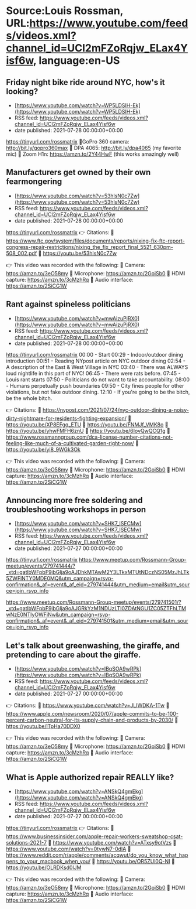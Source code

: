 # Source:Louis Rossman, URL:https://www.youtube.com/feeds/videos.xml?channel_id=UCl2mFZoRqjw_ELax4Yisf6w, language:en-US

## Friday night bike ride around NYC, how's it looking?
 - [https://www.youtube.com/watch?v=WP5LDSIH-Ek](https://www.youtube.com/watch?v=WP5LDSIH-Ek)
 - RSS feed: https://www.youtube.com/feeds/videos.xml?channel_id=UCl2mFZoRqjw_ELax4Yisf6w
 - date published: 2021-07-28 00:00:00+00:00

https://tinyurl.com/rossmatrix
🔵GoPro 360 camera: http://bit.ly/gopro360max
🔵 DPA 4065: http://bit.ly/dpa4065 (my favorite mic)
🔵 Zoom H1n: https://amzn.to/2Y44HwF (this works amazingly well)

## Manufacturers get owned by their own fearmongering
 - [https://www.youtube.com/watch?v=53hlsN0c7Zw](https://www.youtube.com/watch?v=53hlsN0c7Zw)
 - RSS feed: https://www.youtube.com/feeds/videos.xml?channel_id=UCl2mFZoRqjw_ELax4Yisf6w
 - date published: 2021-07-28 00:00:00+00:00

https://tinyurl.com/rossmatrix
👉 Citations:
🔵 https://www.ftc.gov/system/files/documents/reports/nixing-fix-ftc-report-congress-repair-restrictions/nixing_the_fix_report_final_5521_630pm-508_002.pdf
🔵 https://youtu.be/53hlsN0c7Zw

👉 This video was recorded with the following:
🔵 Camera: https://amzn.to/3eO58my
🔵 Microphone: https://amzn.to/2GoiSb0
🔵 HDMI capture: https://amzn.to/3cMzhRq
🔵 Audio interface: https://amzn.to/2SiCG1W

## Rant against spineless politicians
 - [https://www.youtube.com/watch?v=mwAizuPjRX0](https://www.youtube.com/watch?v=mwAizuPjRX0)
 - RSS feed: https://www.youtube.com/feeds/videos.xml?channel_id=UCl2mFZoRqjw_ELax4Yisf6w
 - date published: 2021-07-28 00:00:00+00:00

https://tinyurl.com/rossmatrix
00:00 - Start
00:29 - Indoor/outdoor dining introduction
00:51 - Reading NYpost article on NYC outdoor dining
02:54 - A description of the East & West Village in NYC
03:40 - There was ALWAYS loud nightlife  in this part of NYC!
06:45 - There were rats before. 
07:45 - Louis rant starts
07:50 - Politicians do not want to take accountability.
08:00 - Humans perpetually push boundaries
09:50 - City fines people for other violations, but not fake outdoor dining. 
12:10 - If you're going to be the bitch, be the whole bitch.

👉 Citations:
🔵 https://nypost.com/2021/07/24/nyc-outdoor-dining-a-noisy-dirty-nightmare-for-residents-fighting-expansion/
🔵 https://youtu.be/XP8EFgq_ETU
🔵 https://youtu.be/FNMJf_VMK8o
🔵 https://youtu.be/yhwFMFH6znU
🔵 https://youtu.be/6IovQwQCQ1g
🔵 https://www.rossmanngroup.com/dca-license-number-citations-not-feeling-like-much-of-a-cultivated-garden-right-now/
🔵 https://youtu.be/yi8_9WGk3Ok

👉 This video was recorded with the following:
🔵 Camera: https://amzn.to/3eO58my
🔵 Microphone: https://amzn.to/2GoiSb0
🔵 HDMI capture: https://amzn.to/3cMzhRq
🔵 Audio interface: https://amzn.to/2SiCG1W

## Announcing more free soldering and troubleshooting workshops in person
 - [https://www.youtube.com/watch?v=SHK7_lSECMw](https://www.youtube.com/watch?v=SHK7_lSECMw)
 - RSS feed: https://www.youtube.com/feeds/videos.xml?channel_id=UCl2mFZoRqjw_ELax4Yisf6w
 - date published: 2021-07-27 00:00:00+00:00

https://tinyurl.com/rossmatrix
https://www.meetup.com/Rossmann-Group-meetup/events/279741444/?_xtd=gatlbWFpbF9jbGlja9oAJDhkMTAwM2Y3LTkxMTUtNDczNS05MzJhLTk5ZWFlNTY0MDE0MQ&utm_campaign=rsvp-confirmation&_af=event&_af_eid=279741444&utm_medium=email&utm_source=join_rsvp_info

https://www.meetup.com/Rossmann-Group-meetup/events/279741501/?_xtd=gatlbWFpbF9jbGlja9oAJGRkYzM1NDUzLTI0ZDAtNGU1ZC05ZTFhLTMwNzE0NTIyOWFiNw&utm_campaign=rsvp-confirmation&_af=event&_af_eid=279741501&utm_medium=email&utm_source=join_rsvp_info

## Let's talk about greenwashing, the giraffe, and pretending to care about the giraffe.
 - [https://www.youtube.com/watch?v=IBqSOA9wRPk](https://www.youtube.com/watch?v=IBqSOA9wRPk)
 - RSS feed: https://www.youtube.com/feeds/videos.xml?channel_id=UCl2mFZoRqjw_ELax4Yisf6w
 - date published: 2021-07-27 00:00:00+00:00

👉 Citations:
🔵 https://www.youtube.com/watch?v=JLIWDKA-1Tw
🔵 https://www.apple.com/newsroom/2020/07/apple-commits-to-be-100-percent-carbon-neutral-for-its-supply-chain-and-products-by-2030/
🔵 https://youtu.be/lTpHa70DDX0

👉 This video was recorded with the following:
🔵 Camera: https://amzn.to/3eO58my
🔵 Microphone: https://amzn.to/2GoiSb0
🔵 HDMI capture: https://amzn.to/3cMzhRq
🔵 Audio interface: https://amzn.to/2SiCG1W

## What is Apple authorized repair REALLY like?
 - [https://www.youtube.com/watch?v=ANSkQ4gmEkg](https://www.youtube.com/watch?v=ANSkQ4gmEkg)
 - RSS feed: https://www.youtube.com/feeds/videos.xml?channel_id=UCl2mFZoRqjw_ELax4Yisf6w
 - date published: 2021-07-27 00:00:00+00:00

https://tinyurl.com/rossmatrix
👉 Citations:
🔵 https://www.businessinsider.com/apple-repair-workers-sweatshop-csat-solutions-2021-7
🔵 https://www.youtube.com/watch?v=ATxsy9otVzs
🔵 https://www.youtube.com/watch?v=0tywN7-0dIA
🔵 https://www.reddit.com/r/apple/comments/acqwut/do_you_know_what_happens_to_your_macbook_when_you/
🔵 https://youtu.be/OR5ZUl0Q-NI
🔵 https://youtu.be/OLRDKsd0lJM

👉 This video was recorded with the following:
🔵 Camera: https://amzn.to/3eO58my
🔵 Microphone: https://amzn.to/2GoiSb0
🔵 HDMI capture: https://amzn.to/3cMzhRq
🔵 Audio interface: https://amzn.to/2SiCG1W

